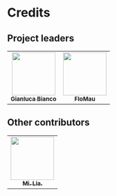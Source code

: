 # Credits

## Project leaders

<table>
  <tr>
    <td align="center"><a href="https://justwhit3.github.io/"><img src="https://avatars.githubusercontent.com/u/48323961?v=4" width="100px;" alt=""/><br /><sub><b>Gianluca Bianco</b></sub></a></td>
    <td align="center"><a href="https://github.com/FloMau"><img src="https://avatars.githubusercontent.com/u/49448420?v=4" width="100px;" alt=""/><br /><sub><b>FloMau</b></sub></a></td>
  </tr>
</table>

## Other contributors

<!-- ALL-CONTRIBUTORS-LIST:START - Do not remove or modify this section -->
<!-- prettier-ignore-start -->
<!-- markdownlint-disable -->
<table>
  <tr>
    <td align="center"><a href="https://mlliarm.github.io/"><img src="https://avatars.githubusercontent.com/u/5833270?v=4" width="100px;" alt=""/><br /><sub><b>Mi. Lia.</b></sub></a></td>
  </tr>
</table>

<!-- markdownlint-restore -->
<!-- prettier-ignore-end -->

<!-- ALL-CONTRIBUTORS-LIST:END -->
